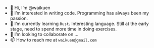 - 👋 Hi, I’m @waikuen
- 👀 I’m interested in writing code.  Programming has always been my passion.
- 🌱 I’m currently learning `Rust`. Interesting language.  Still at the early stage, need to spend more time in doing exercises.
- 💞️ I’m looking to collaborate on ...
- 📫 How to reach me at `waikuen@gmail.com`

<!---
waikuen/waikuen is a ✨ special ✨ repository because its `README.md` (this file) appears on your GitHub profile.
You can click the Preview link to take a look at your changes.
--->
